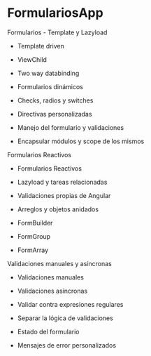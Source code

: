 # FormulariosApp

Formularios - Template y Lazyload

- Template driven

- ViewChild

- Two way databinding

- Formularios dinámicos

- Checks, radios y switches

- Directivas personalizadas

- Manejo del formulario y validaciones

- Encapsular módulos y scope de los mismos

Formularios Reactivos

- Formularios Reactivos

- Lazyload y tareas relacionadas

- Validaciones propias de Angular

- Arreglos y objetos anidados

- FormBuilder

- FormGroup

- FormArray

Validaciones manuales y asíncronas

- Validaciones manuales

- Validaciones asíncronas

- Validar contra expresiones regulares

- Separar la lógica de validaciones

- Estado del formulario

- Mensajes de error personalizados
